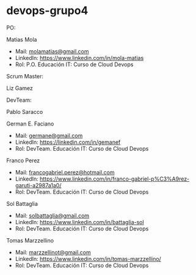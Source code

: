 # devops-grupo4
PO: 

Matias Mola

- Mail: molamatias@gmail.com
- LinkedIn: https://www.linkedin.com/in/mola-matias
- Rol: P.O.
Educación IT: Curso de Cloud Devops

Scrum Master: 

Liz Gamez

DevTeam:

Pablo Saracco

German E. Faciano
- Mail: germane@gmail.com
- LinkedIn: https://linkedin.com/in/gemanef
- Rol: DevTeam.
Educación IT: Curso de Cloud Devops


Franco Perez
- Mail: francogabriel.perez@hotmail.com
- LinkedIn: https://www.linkedin.com/in/franco-gabriel-p%C3%A9rez-garuti-a2987a1a0/
- Rol: DevTeam.
Educación IT: Curso de Cloud Devops


Sol Battaglia
- Mail: solbattaglia@gmail.com
- LinkedIn: https://www.linkedin.com/in/battaglia-sol
- Rol: DevTeam.
Educación IT: Curso de Cloud Devops

Tomas Marzzellino
- Mail: marzzellinot@gmail.com
- LinkedIn: https://www.linkedin.com/in/tomas-marzzellino/
- Rol: DevTeam.
Educación IT: Curso de Cloud Devops


